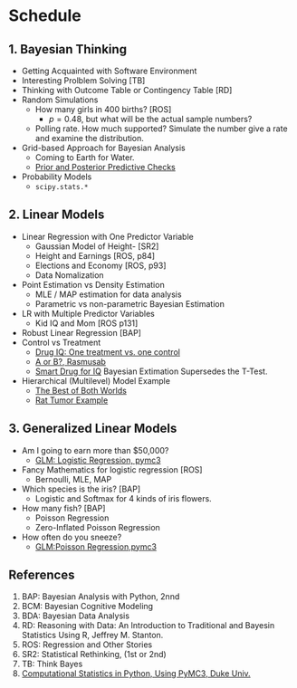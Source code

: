 # Schedule

## 1. Bayesian Thinking
- Getting Acquainted with Software Environment
- Interesting Prolblem Solving [TB]
- Thinking with Outcome Table  or Contingency Table [RD]
- Random Simulations
    * How many girls in 400 births? [ROS]
        - $p=0.48$, but what will be the actual sample numbers?
    * Polling rate. How much supported? Simulate the number give a rate and examine the distribution.
- Grid-based Approach for Bayesian Analysis
    * Coming to Earth for Water.
    * [Prior and Posterior Predictive Checks](https://docs.pymc.io/notebooks/posterior_predictive.html)
- Probability Models
    * `scipy.stats.*`

## 2. Linear Models
- Linear Regression with One Predictor Variable
    * Gaussian Model of Height- [SR2]
    * Height and Earnings [ROS, p84]
    * Elections and Economy [ROS, p93]
    * Data Nomalization
- Point Estimation vs Density Estimation
    * MLE / MAP estimation for data analysis
    * Parametric vs non-parametric Bayesian Estimation
- LR with Multiple Predictor Variables
    * Kid IQ and Mom [ROS p131]
- Robust Linear Regression [BAP]
- Control vs Treatment
    * [Drug IQ: One treatment vs. one control](https://ericmjl.github.io/bayesian-stats-talk/)
    * [A or B?, Rasmusab](https://www.youtube.com/watch?v=mAUwjSo5TJE)
    * [Smart Drug for IQ](https://docs.pymc.io/notebooks/BEST.html) Bayesian Extimation Supersedes the T-Test.
- Hierarchical (Multilevel) Model Example
    * [The Best of Both Worlds](https://docs.pymc.io/notebooks/GLM-hierarchical.html)
    * [Rat Tumor Example](https://docs.pymc.io/notebooks/GLM-hierarchical-binominal-model.html)

## 3. Generalized Linear Models
- Am I going to earn more than $50,000?
    * [GLM: Logistic Regression, pymc3](https://docs.pymc.io/notebooks/GLM-logistic.html)
- Fancy Mathematics for logistic regression [ROS]
    - Bernoulli, MLE, MAP
- Which species is the iris? [BAP] 
    * Logistic and Softmax for 4 kinds of iris flowers.
- How many fish? [BAP]
    * Poisson Regression
    * Zero-Inflated Poisson Regression
- How often do you sneeze?
    * [GLM:Poisson Regression,pymc3](https://docs.pymc.io/notebooks/GLM-poisson-regression.html)


## References
1. BAP: Bayesian Analysis with Python, 2nnd
1. BCM: Bayesian Cognitive Modeling
1. BDA: Bayesian Data Analysis
1. RD: Reasoning with Data: An Introduction to Traditional and Bayesin Statistics Using R, Jeffrey M. Stanton.
1. ROS: Regression and Other Stories
1. SR2: Statistical Rethinking, (1st or 2nd)
1. TB: Think Bayes
1. [Computational Statistics in Python, Using PyMC3, Duke Univ.](http://people.duke.edu/~ccc14/sta-663-2016/16C_PyMC3.html#Robust-linear-regression)